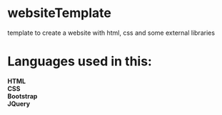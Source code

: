 # websiteTemplate
template to create a website with html, css and some external libraries

# Languages used in this:
<b>HTML</b><br>
<b>CSS</b><br>
<b>Bootstrap</b><br>
<b>JQuery</b><br>
